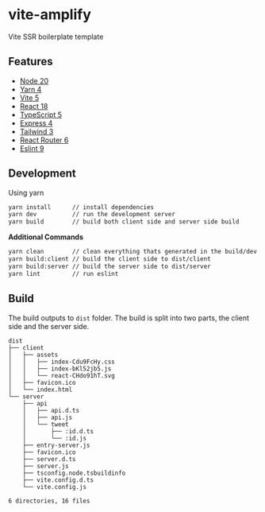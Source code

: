 # vite-amplify

Vite SSR boilerplate template

## Features

* [Node 20](https://nodejs.org/en/)
* [Yarn 4](https://yarnpkg.com/)
* [Vite 5](https://vitejs.dev/)
* [React 18](https://reactjs.org/)
* [TypeScript 5](https://www.typescriptlang.org/)
* [Express 4](https://expressjs.com/)
* [Tailwind 3](https://tailwindcss.com/)
* [React Router 6](https://reactrouter.com/)
* [Eslint 9](https://eslint.org/)

## Development

Using yarn
```bash
yarn install      // install dependencies
yarn dev          // run the development server
yarn build        // build both client side and server side build
```

**Additional Commands**

```bash
yarn clean        // clean everything thats generated in the build/dev process
yarn build:client // build the client side to dist/client
yarn build:server // build the server side to dist/server
yarn lint         // run eslint
```

## Build

The build outputs to `dist` folder. The build is split into two parts, the client side and the server side.

```console
dist
├── client
│   ├── assets
│   │   ├── index-Cdu9FcHy.css
│   │   ├── index-bKl52jb5.js
│   │   └── react-CHdo91hT.svg
│   ├── favicon.ico
│   └── index.html
└── server
    ├── api
    │   ├── api.d.ts
    │   ├── api.js
    │   └── tweet
    │       ├── :id.d.ts
    │       └── :id.js
    ├── entry-server.js
    ├── favicon.ico
    ├── server.d.ts
    ├── server.js
    ├── tsconfig.node.tsbuildinfo
    ├── vite.config.d.ts
    └── vite.config.js

6 directories, 16 files
```

